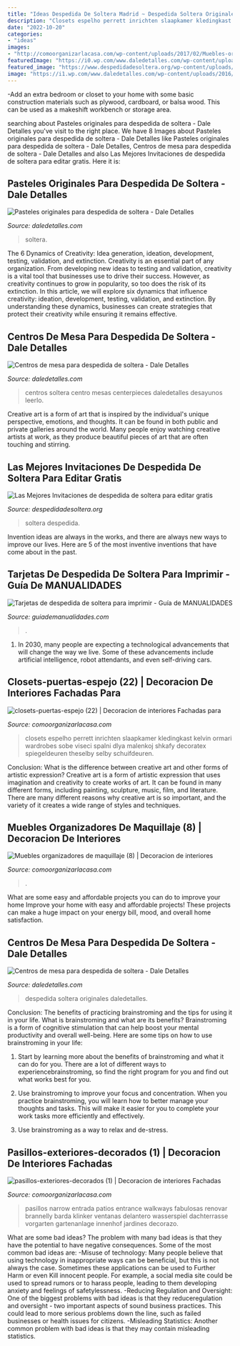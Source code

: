 ```yaml
---
title: "Ideas Despedida De Soltera Madrid ~ Despedida Soltera Originales Daledetalles"
description: "Closets espelho perrett inrichten slaapkamer kledingkast kelvin ormari wardrobes sobe viseci spalni dlya malenkoj shkafy decoratex spiegeldeuren theselby selby schuifdeuren"
date: "2022-10-20"
categories:
- "ideas"
images:
- "http://comoorganizarlacasa.com/wp-content/uploads/2017/02/Muebles-organizadores-de-maquillaje-8.jpg"
featuredImage: "https://i0.wp.com/www.daledetalles.com/wp-content/uploads/2016/07/centro-de-mesa-para-despedida-de-soltera9.jpg?resize=501%2C701"
featured_image: "https://www.despedidadesoltera.org/wp-content/uploads/2020/05/Invitaciones-de-despedida-de-soltera-5.jpg"
image: "https://i1.wp.com/www.daledetalles.com/wp-content/uploads/2016/07/pastel-para-despedida-de-soltera18.jpg?resize=500%2C750"
---
```



-Add an extra bedroom or closet to your home with some basic construction materials such as plywood, cardboard, or balsa wood. This can be used as a makeshift workbench or storage area. 

	

		
searching about Pasteles originales para despedida de soltera - Dale Detalles you've visit to the right place. We have 8 Images about Pasteles originales para despedida de soltera - Dale Detalles like Pasteles originales para despedida de soltera - Dale Detalles, Centros de mesa para despedida de soltera - Dale Detalles and also Las Mejores Invitaciones de despedida de soltera para editar gratis. Here it is:
		
    
## Pasteles Originales Para Despedida De Soltera - Dale Detalles

<img loading=lazy src="https://i1.wp.com/www.daledetalles.com/wp-content/uploads/2016/07/pastel-para-despedida-de-soltera18.jpg?resize=500%2C750" onerror="this.onerror=null;this.src='https://tse2.mm.bing.net/th?id=OIP.PCgF4-KPceOb-EPdKWBDVgHaLH&amp;pid=15.1';" alt="Pasteles originales para despedida de soltera - Dale Detalles">

_Source: daledetalles.com_

>soltera. 

	

The 6 Dynamics of Creativity: Idea generation, ideation, development, testing, validation, and extinction.
Creativity is an essential part of any organization. From developing new ideas to testing and validation, creativity is a vital tool that businesses use to drive their success. However, as creativity continues to grow in popularity, so too does the risk of its extinction. In this article, we will explore six dynamics that influence creativity: ideation, development, testing, validation, and extinction. By understanding these dynamics, businesses can create strategies that protect their creativity while ensuring it remains effective.

    
## Centros De Mesa Para Despedida De Soltera - Dale Detalles

<img loading=lazy src="https://i0.wp.com/www.daledetalles.com/wp-content/uploads/2016/07/centro-de-mesa-para-despedida-de-soltera9.jpg?resize=501%2C701" onerror="this.onerror=null;this.src='https://tse2.mm.bing.net/th?id=OIP.rGqfoc53Mkt1gO24tqRRFAHaKX&amp;pid=15.1';" alt="Centros de mesa para despedida de soltera - Dale Detalles">

_Source: daledetalles.com_

>centros soltera centro mesas centerpieces daledetalles desayunos leerlo. 

	

Creative art is a form of art that is inspired by the individual's unique perspective, emotions, and thoughts. It can be found in both public and private galleries around the world. Many people enjoy watching creative artists at work, as they produce beautiful pieces of art that are often touching and stirring.

    
## Las Mejores Invitaciones De Despedida De Soltera Para Editar Gratis

<img loading=lazy src="https://www.despedidadesoltera.org/wp-content/uploads/2020/05/Invitaciones-de-despedida-de-soltera-5.jpg" onerror="this.onerror=null;this.src='https://tse1.mm.bing.net/th?id=OIP.fN6i47cIDxwNKSU-SvWI3gHaKW&amp;pid=15.1';" alt="Las Mejores Invitaciones de despedida de soltera para editar gratis">

_Source: despedidadesoltera.org_

>soltera despedida. 

	

Invention ideas are always in the works, and there are always new ways to improve our lives. Here are 5 of the most inventive inventions that have come about in the past.

    
## Tarjetas De Despedida De Soltera Para Imprimir - Guía De MANUALIDADES

<img loading=lazy src="https://www.guiademanualidades.com/wp-content/uploads/2011/02/Tarjetas-para-despedida-de-soltera-para-imprimir-17-214x300.jpg" onerror="this.onerror=null;this.src='https://tse1.mm.bing.net/th?id=OIP.HV-j3Hg2UWejTSfCsF2k4QHaKY&amp;pid=15.1';" alt="Tarjetas de despedida de soltera para imprimir - Guía de MANUALIDADES">

_Source: guiademanualidades.com_

>. 

	

1. In 2030, many people are expecting a technological advancements that will change the way we live. Some of these advancements include artificial intelligence, robot attendants, and even self-driving cars. 

    
## Closets-puertas-espejo (22) | Decoracion De Interiores Fachadas Para

<img loading=lazy src="http://comoorganizarlacasa.com/wp-content/uploads/2017/08/closets-puertas-espejo-22.jpg" onerror="this.onerror=null;this.src='https://tse3.mm.bing.net/th?id=OIP.RjdKiEwmzlBxmbiAQV8FowHaLF&amp;pid=15.1';" alt="closets-puertas-espejo (22) | Decoracion de interiores Fachadas para">

_Source: comoorganizarlacasa.com_

>closets espelho perrett inrichten slaapkamer kledingkast kelvin ormari wardrobes sobe viseci spalni dlya malenkoj shkafy decoratex spiegeldeuren theselby selby schuifdeuren. 

	

Conclusion: What is the difference between creative art and other forms of artistic expression?
Creative art is a form of artistic expression that uses imagination and creativity to create works of art. It can be found in many different forms, including painting, sculpture, music, film, and literature. There are many different reasons why creative art is so important, and the variety of it creates a wide range of styles and techniques.

    
## Muebles Organizadores De Maquillaje (8) | Decoracion De Interiores

<img loading=lazy src="http://comoorganizarlacasa.com/wp-content/uploads/2017/02/Muebles-organizadores-de-maquillaje-8.jpg" onerror="this.onerror=null;this.src='https://tse1.mm.bing.net/th?id=OIP.a0iucLPKVqTGjZ9QKRsnZgHaJ3&amp;pid=15.1';" alt="Muebles organizadores de maquillaje (8) | Decoracion de interiores">

_Source: comoorganizarlacasa.com_

>. 

	

What are some easy and affordable projects you can do to improve your home
Improve your home with easy and affordable projects! These projects can make a huge impact on your energy bill, mood, and overall home satisfaction.

    
## Centros De Mesa Para Despedida De Soltera - Dale Detalles

<img loading=lazy src="https://i0.wp.com/www.daledetalles.com/wp-content/uploads/2016/07/centro-de-mesa-para-despedida-de-soltera14.jpg" onerror="this.onerror=null;this.src='https://tse1.mm.bing.net/th?id=OIP.DKXl-O1reZTGaluwzKGEzAHaJ4&amp;pid=15.1';" alt="Centros de mesa para despedida de soltera - Dale Detalles">

_Source: daledetalles.com_

>despedida soltera originales daledetalles. 

	

Conclusion: The benefits of practicing brainstroming and the tips for using it in your life.
What is brainstroming and what are its benefits? Brainstroming is a form of cognitive stimulation that can help boost your mental productivity and overall well-being. Here are some tips on how to use brainstroming in your life: 
1. Start by learning more about the benefits of brainstroming and what it can do for you. There are a lot of different ways to experiencebrainstroming, so find the right program for you and find out what works best for you. 

2. Use brainstroming to improve your focus and concentration. When you practice brainstroming, you will learn how to better manage your thoughts and tasks. This will make it easier for you to complete your work tasks more efficiently and effectively. 

3. Use brainstroming as a way to relax and de-stress.

    
## Pasillos-exteriores-decorados (1) | Decoracion De Interiores Fachadas

<img loading=lazy src="http://comoorganizarlacasa.com/wp-content/uploads/2017/08/pasillos-exteriores-decorados-1.jpg" onerror="this.onerror=null;this.src='https://tse1.mm.bing.net/th?id=OIP.qNysgDeoerAfkhogH-MrXgHaLH&amp;pid=15.1';" alt="pasillos-exteriores-decorados (1) | Decoracion de interiores Fachadas">

_Source: comoorganizarlacasa.com_

>pasillos narrow entrada patios entrance walkways fabulosas renovar brannelly barda klinker ventanas delantero wasserspiel dachterrasse vorgarten gartenanlage innenhof jardines decorazo. 

	

What are some bad ideas?
The problem with many bad ideas is that they have the potential to have negative consequences. Some of the most common bad ideas are: 
-Misuse of technology: Many people believe that using technology in inappropriate ways can be beneficial, but this is not always the case. Sometimes these applications can be used to Further Harm or even Kill innocent people. For example, a social media site could be used to spread rumors or to harass people, leading to them developing anxiety and feelings of safetylessness. 
-Reducing Regulation and Oversight: One of the biggest problems with bad ideas is that they reduceregulation and oversight - two important aspects of sound business practices. This could lead to more serious problems down the line, such as failed businesses or health issues for citizens. 
-Misleading Statistics: Another common problem with bad ideas is that they may contain misleading statistics.

